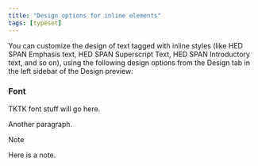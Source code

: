 ```yaml
---
title: "Design options for inline elements"
tags: [typeset]
---
```

 
<html><body><section data-type="chapter" class="hsecchapter" data-hederis-type="hsecchapter" id="inline-design-options" data-pi-attrs="id: inline-design-options; data-tags: typeset;" role="doc-chapter" data-tags="typeset" data-author-name=" " data-book-title=" " title="Design options for inline elements"><p class="hblkp" data-hederis-type="hblkp" id="ppRRZYxXy">You can customize the design of text tagged with inline styles (like HED SPAN Emphasis text, HED SPAN Superscript Text, HED SPAN Introductory text, and so on), using the following design options from the Design tab in the left sidebar of the Design preview:</p><section class="hwprsubsection" data-hederis-type="hwprsubsection" id="p44eJUlGm" data-type="subsection" title="Font"><h1 data-hederis-type="hblktitle" class="hblktitle" id="p4fCcyGfS">Font</h1><p class="hblkp" data-hederis-type="hblkp" id="p4FjzWSGJ">TKTK font stuff will go here.</p><p class="hblkp" data-hederis-type="hblkp" id="pYSwiDXxD">Another paragraph.</p><aside class="hwprbox box" data-hederis-type="hwprbox" id="pr2KlAlPm" data-type="sidebar"><p class="hblktype" data-hederis-type="hblktype" id="pkTUrfGrF">Note</p><p class="hblkp" data-hederis-type="hblkp" id="ph7Zx5q20">Here is a note.</p></aside></section></section></body></html>
